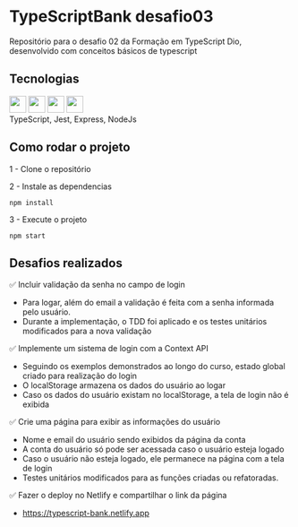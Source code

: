 # TypeScriptBank desafio03

Repositório para o desafio 02 da Formação em TypeScript Dio, desenvolvido com conceitos básicos de typescript

## Tecnologias

<img width='30px' src="https://cdn.jsdelivr.net/gh/devicons/devicon/icons/typescript/typescript-original.svg" /> <img width='30px' src="https://cdn.jsdelivr.net/gh/devicons/devicon/icons/jest/jest-plain.svg" /> <img width='30px' src="https://cdn.jsdelivr.net/gh/devicons/devicon/icons/express/express-original.svg" /> <img width='30px' src="https://cdn.jsdelivr.net/gh/devicons/devicon/icons/nodejs/nodejs-original.svg" />
           <br> TypeScript, Jest, Express, NodeJs
          

## Como rodar o projeto

1 - Clone o repositório

2 - Instale as dependencias

```
npm install
```

3 - Execute o projeto

```
npm start
```


## Desafios realizados
✅ Incluir validação da senha no campo de login

* Para logar, além do email a validação é feita com a senha informada pelo usuário.
* Durante a implementação, o TDD foi aplicado e os testes unitários modificados para a nova validação

✅ Implemente um sistema de login com a Context API

* Seguindo os exemplos demonstrados ao longo do curso, estado global criado para realização do login
* O localStorage armazena os dados do usuário ao logar
* Caso os dados do usuário existam no localStorage, a tela de login não é exibida

✅ Crie uma página para exibir as informações do usuário

* Nome e email do usuário sendo exibidos da página da conta
* A conta do usuário só pode ser acessada caso o usuário esteja logado
* Caso o usuário não esteja logado, ele permanece na página com a tela de login
* Testes unitários modificados para as funções criadas ou refatoradas.

✅ Fazer o deploy no Netlify e compartilhar o link da página
* https://typescript-bank.netlify.app
